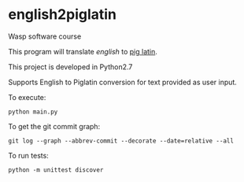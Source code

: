# english2piglatin
Wasp software course

This program will translate _english_ to [pig latin](https://en.wikipedia.org/wiki/Pig_Latin).

This project is developed in Python2.7

Supports English to Piglatin conversion for text provided as user input.

To execute:

    python main.py


To get the git commit graph:

    git log --graph --abbrev-commit --decorate --date=relative --all

To run tests:

    python -m unittest discover
